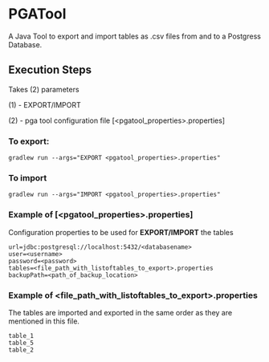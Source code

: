 # PGATool
A Java Tool to export and import tables as .csv files from and to a Postgress Database.

## Execution Steps
Takes (2) parameters

(1) - EXPORT/IMPORT

(2) - pga tool configuration file [<pgatool_properties>.properties]

### To export:
```
gradlew run --args="EXPORT <pgatool_properties>.properties"
```

### To import 

```
gradlew run --args="IMPORT <pgatool_properties>.properties"
```
### Example of  [<pgatool_properties>.properties]
Configuration properties to be used for **EXPORT/IMPORT** the tables
```
url=jdbc:postgresql://localhost:5432/<databasename>
user=<username>
password=<password>
tables=<file_path_with_listoftables_to_export>.properties
backupPath=<path_of_backup_location>
```

### Example of <file_path_with_listoftables_to_export>.properties
The tables are imported and exported in the same order as they are mentioned in this file.
```
table_1
table_5
table_2
```
